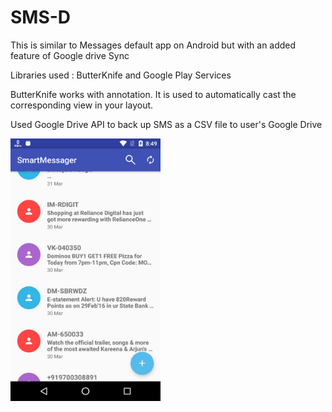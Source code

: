 # SMS-D
This is similar to Messages default app on Android but with an added feature of Google drive Sync


Libraries used : ButterKnife and Google Play Services

ButterKnife works with annotation. It is used to automatically cast the corresponding view in your layout.

Used Google Drive API to back up SMS as a CSV file to user's Google Drive

<a href="#"><img src="/Screenshot.png" align="center" height="420" width="240" ></a>
